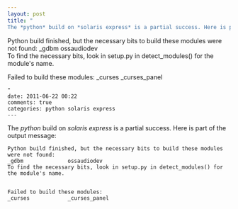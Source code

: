 ```yaml
---
layout: post
title: "
The *python* build on *solaris express* is a partial success. Here is part of the output message:

```
Python build finished, but the necessary bits to build these modules were not found:
_gdbm              ossaudiodev                        
To find the necessary bits, look in setup.py in detect_modules() for the module's name.


Failed to build these modules:
_curses            _curses_panel                      


```
"
date: 2011-06-22 00:22
comments: true
categories: python solaris express
---
```


The *python* build on *solaris express* is a partial success. Here is part of the output message:

```
Python build finished, but the necessary bits to build these modules were not found:
_gdbm              ossaudiodev                        
To find the necessary bits, look in setup.py in detect_modules() for the module's name.


Failed to build these modules:
_curses            _curses_panel                      


```

